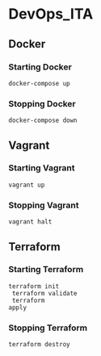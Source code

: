 # DevOps_ITA
## Docker
### Starting Docker
```docker-compose up```
### Stopping Docker
```docker-compose down```
## Vagrant
### Starting Vagrant
```vagrant up```
### Stopping Vagrant
```vagrant halt```
## Terraform
### Starting Terraform
<code>terraform init<br>
terraform validate<br>
terraform apply</code>
### Stopping Terraform
```terraform destroy```